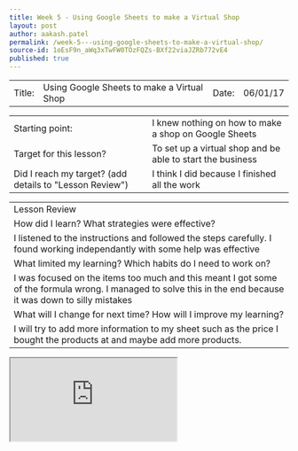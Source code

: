 ```yaml
---
title: Week 5 - Using Google Sheets to make a Virtual Shop
layout: post
author: aakash.patel
permalink: /week-5---using-google-sheets-to-make-a-virtual-shop/
source-id: 1oEsF9n_aWq3xTwFW0TOzFQZs-BXf22viaJZRb772vE4
published: true
---
```

<table>
  <tr>
    <td>Title:  </td>
    <td>Using Google Sheets to make a Virtual Shop</td>
    <td> Date:  </td>
    <td>06/01/17</td>
  </tr>
</table>


<table>
  <tr>
    <td>Starting point:</td>
    <td>I knew nothing on how to make a shop on Google Sheets</td>
  </tr>
  <tr>
    <td>Target for this lesson?</td>
    <td>To set up a virtual shop and be able to start the business</td>
  </tr>
  <tr>
    <td>Did I reach my target? 
(add details to "Lesson Review")</td>
    <td>I think I did because I finished all the work</td>
  </tr>
</table>


<table>
  <tr>
    <td>Lesson Review</td>
  </tr>
  <tr>
    <td>How did I learn? What strategies were effective? </td>
  </tr>
  <tr>
    <td>I listened to the instructions and followed the steps carefully. I found working independantly with some help was effective</td>
  </tr>
  <tr>
    <td>What limited my learning? Which habits do I need to work on? </td>
  </tr>
  <tr>
    <td>I was focused on the items too much and this meant I got some of the formula wrong. I managed to solve this in the end because it was down to silly mistakes
</td>
  </tr>
  <tr>
    <td>What will I change for next time? How will I improve my learning?</td>
  </tr>
  <tr>
    <td>I will try to add more information to my sheet such as the price I bought the products at and maybe add more products.</td>
  </tr>
</table>
<iframe src="https://docs.google.com/spreadsheets/d/1KzTJ3PqEcjm58pglieebtXlpaXXgBhy3SLRAday8Wi0/edit#gid=0"></iframe>

